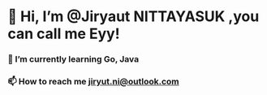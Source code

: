 # 👋 Hi, I’m @Jiryaut NITTAYASUK ,you can call me Eyy!
### 🌱 I’m currently learning Go, Java
### 📫 How to reach me jiryut.ni@outlook.com

